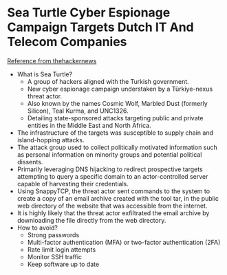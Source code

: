 # Sea Turtle Cyber Espionage Campaign Targets Dutch IT And Telecom Companies

[Reference from thehackernews](https://thehackernews.com/2024/01/sea-turtle-cyber-espionage-campaign.html?_m=3n%2e009a%2e3247%2ene0ao45e79%2e28qc)

- What is Sea Turtle?
  - A group of hackers aligned with the Turkish government.
  - New cyber espionage campaign understaken by a Türkiye-nexus threat actor.
  - Also known by the names Cosmic Wolf, Marbled Dust (formerly Silicon), Teal Kurma, and UNC1326.
  - Detailing state-sponsored attacks targeting public and private entities in the Middle East and North Africa.
- The infrastructure of the targets was susceptible to supply chain and island-hopping attacks.
- The attack group used to collect politically motivated information such as personal information on minority groups and potential political dissents.
- Primarily leveraging DNS hijacking to redirect prospective targets attempting to query a specific domain to an actor-controlled server capable of harvesting their credentials.
- Using SnappyTCP, the threat actor sent commands to the system to create a copy of an email archive created with the tool tar, in the public web directory of the website that was accessible from the internet.
- It is highly likely that the threat actor exfiltrated the email archive by downloading the file directly from the web directory.
- How to avoid?
  - Strong passwords
  - Multi-factor authentication (MFA) or two-factor authentication (2FA)
  - Rate limit login attempts
  - Monitor SSH traffic
  - Keep software up to date